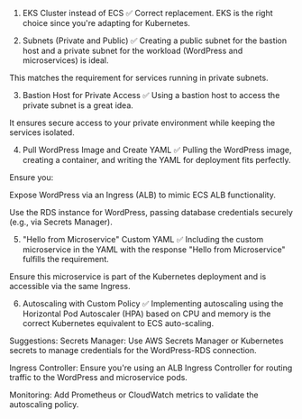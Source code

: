 1. EKS Cluster instead of ECS ✅
Correct replacement. EKS is the right choice since you're adapting for Kubernetes.


2. Subnets (Private and Public) ✅
Creating a public subnet for the bastion host and a private subnet for the workload (WordPress and microservices) is ideal.


This matches the requirement for services running in private subnets.

3. Bastion Host for Private Access ✅
Using a bastion host to access the private subnet is a great idea.


It ensures secure access to your private environment while keeping the services isolated.

4. Pull WordPress Image and Create YAML ✅
Pulling the WordPress image, creating a container, and writing the YAML for deployment fits perfectly.

Ensure you:

Expose WordPress via an Ingress (ALB) to mimic ECS ALB functionality.

Use the RDS instance for WordPress, passing database credentials securely (e.g., via Secrets Manager).

5. "Hello from Microservice" Custom YAML ✅
Including the custom microservice in the YAML with the response "Hello from Microservice" fulfills the requirement.

Ensure this microservice is part of the Kubernetes deployment and is accessible via the same Ingress.

6. Autoscaling with Custom Policy ✅
Implementing autoscaling using the Horizontal Pod Autoscaler (HPA) based on CPU and memory is the correct Kubernetes equivalent to ECS auto-scaling.

Suggestions:
Secrets Manager: Use AWS Secrets Manager or Kubernetes secrets to manage credentials for the WordPress-RDS connection.

Ingress Controller: Ensure you're using an ALB Ingress Controller for routing traffic to the WordPress and microservice pods.

Monitoring: Add Prometheus or CloudWatch metrics to validate the autoscaling policy.
